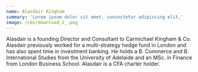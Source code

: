 ```yaml
---
name: Alasdair Kingham
summary: 'Lorem ipsum dolor sit amet, consectetur adipiscing elit.'
image: /cms/download_2_.png
---
```


Alasdair is a founding Director and Consultant to Carmichael Kingham & Co.
Alasdair previously worked for a multi-strategy hedge fund in London and
has also spent time in investment banking. He holds a B. Commerce and B.
International Studies from the University of Adelaide and an MSc. in
Finance from London Business School. Alasdair is a CFA charter holder.
